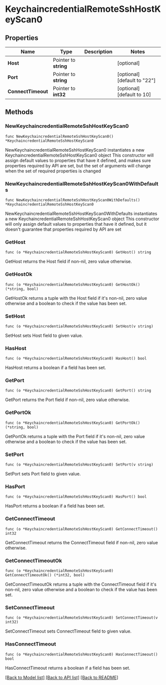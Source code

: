 # KeychaincredentialRemoteSshHostKeyScan0

## Properties

Name | Type | Description | Notes
------------ | ------------- | ------------- | -------------
**Host** | Pointer to **string** |  | [optional] 
**Port** | Pointer to **string** |  | [optional] [default to "22"]
**ConnectTimeout** | Pointer to **int32** |  | [optional] [default to 10]

## Methods

### NewKeychaincredentialRemoteSshHostKeyScan0

`func NewKeychaincredentialRemoteSshHostKeyScan0() *KeychaincredentialRemoteSshHostKeyScan0`

NewKeychaincredentialRemoteSshHostKeyScan0 instantiates a new KeychaincredentialRemoteSshHostKeyScan0 object
This constructor will assign default values to properties that have it defined,
and makes sure properties required by API are set, but the set of arguments
will change when the set of required properties is changed

### NewKeychaincredentialRemoteSshHostKeyScan0WithDefaults

`func NewKeychaincredentialRemoteSshHostKeyScan0WithDefaults() *KeychaincredentialRemoteSshHostKeyScan0`

NewKeychaincredentialRemoteSshHostKeyScan0WithDefaults instantiates a new KeychaincredentialRemoteSshHostKeyScan0 object
This constructor will only assign default values to properties that have it defined,
but it doesn't guarantee that properties required by API are set

### GetHost

`func (o *KeychaincredentialRemoteSshHostKeyScan0) GetHost() string`

GetHost returns the Host field if non-nil, zero value otherwise.

### GetHostOk

`func (o *KeychaincredentialRemoteSshHostKeyScan0) GetHostOk() (*string, bool)`

GetHostOk returns a tuple with the Host field if it's non-nil, zero value otherwise
and a boolean to check if the value has been set.

### SetHost

`func (o *KeychaincredentialRemoteSshHostKeyScan0) SetHost(v string)`

SetHost sets Host field to given value.

### HasHost

`func (o *KeychaincredentialRemoteSshHostKeyScan0) HasHost() bool`

HasHost returns a boolean if a field has been set.

### GetPort

`func (o *KeychaincredentialRemoteSshHostKeyScan0) GetPort() string`

GetPort returns the Port field if non-nil, zero value otherwise.

### GetPortOk

`func (o *KeychaincredentialRemoteSshHostKeyScan0) GetPortOk() (*string, bool)`

GetPortOk returns a tuple with the Port field if it's non-nil, zero value otherwise
and a boolean to check if the value has been set.

### SetPort

`func (o *KeychaincredentialRemoteSshHostKeyScan0) SetPort(v string)`

SetPort sets Port field to given value.

### HasPort

`func (o *KeychaincredentialRemoteSshHostKeyScan0) HasPort() bool`

HasPort returns a boolean if a field has been set.

### GetConnectTimeout

`func (o *KeychaincredentialRemoteSshHostKeyScan0) GetConnectTimeout() int32`

GetConnectTimeout returns the ConnectTimeout field if non-nil, zero value otherwise.

### GetConnectTimeoutOk

`func (o *KeychaincredentialRemoteSshHostKeyScan0) GetConnectTimeoutOk() (*int32, bool)`

GetConnectTimeoutOk returns a tuple with the ConnectTimeout field if it's non-nil, zero value otherwise
and a boolean to check if the value has been set.

### SetConnectTimeout

`func (o *KeychaincredentialRemoteSshHostKeyScan0) SetConnectTimeout(v int32)`

SetConnectTimeout sets ConnectTimeout field to given value.

### HasConnectTimeout

`func (o *KeychaincredentialRemoteSshHostKeyScan0) HasConnectTimeout() bool`

HasConnectTimeout returns a boolean if a field has been set.


[[Back to Model list]](../README.md#documentation-for-models) [[Back to API list]](../README.md#documentation-for-api-endpoints) [[Back to README]](../README.md)


